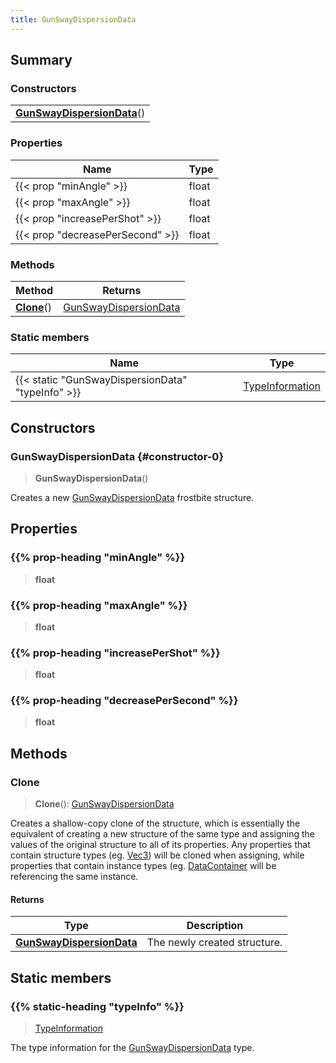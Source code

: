 ```yaml
---
title: GunSwayDispersionData
---
```



## Summary
### Constructors
| |
| ----------- |
| **[GunSwayDispersionData](#constructor-0)**() |

### Properties
| Name | Type |
| ---- | ---- |
| {{< prop "minAngle" >}} | float |
| {{< prop "maxAngle" >}} | float |
| {{< prop "increasePerShot" >}} | float |
| {{< prop "decreasePerSecond" >}} | float |

### Methods
| Method | Returns |
| ------ | ---- |
| **[Clone](#clone)**() | [GunSwayDispersionData](/vext/ref/fb/gunswaydispersiondata) |

### Static members
| Name | Type |
| ---- | ---- |
| {{< static "GunSwayDispersionData" "typeInfo" >}} | [TypeInformation](/vext/ref/shared/class/typeinformation) |

## Constructors
### GunSwayDispersionData {#constructor-0}
> **GunSwayDispersionData**()

Creates a new [GunSwayDispersionData](/vext/ref/fb/gunswaydispersiondata) frostbite structure.

## Properties
### {{% prop-heading "minAngle" %}}
> **float**

### {{% prop-heading "maxAngle" %}}
> **float**

### {{% prop-heading "increasePerShot" %}}
> **float**

### {{% prop-heading "decreasePerSecond" %}}
> **float**

## Methods
### Clone
> **Clone**(): [GunSwayDispersionData](/vext/ref/fb/gunswaydispersiondata)

Creates a shallow-copy clone of the structure, which is essentially the equivalent of creating a new structure of the same type and assigning the values of the original structure to all of its properties. Any properties that contain structure types (eg. [Vec3](/vext/ref/shared/class/vec3)) will be cloned when assigning, while properties that contain instance types (eg. [DataContainer](/vext/ref/shared/class/datacontainer) will be referencing the same instance.

#### Returns
| Type | Description |
| ---- | ----------- |
| **[GunSwayDispersionData](/vext/ref/fb/gunswaydispersiondata)** | The newly created structure. |

## Static members
### {{% static-heading "typeInfo" %}}
> [TypeInformation](/vext/ref/shared/class/typeinformation)

The type information for the [GunSwayDispersionData](/vext/ref/fb/gunswaydispersiondata) type.

